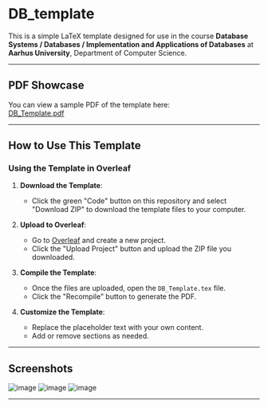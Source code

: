 # DB_template
This is a simple LaTeX template designed for use in the course **Database Systems / Databases / Implementation and Applications of Databases** at **Aarhus University**, Department of Computer Science.

---

## PDF Showcase
You can view a sample PDF of the template here:  
[DB_Template.pdf](https://github.com/YusufABM/DB_template/blob/main/DB_Template.pdf)

---

## How to Use This Template

### **Using the Template in Overleaf**
1. **Download the Template**:
   - Click the green "Code" button on this repository and select "Download ZIP" to download the template files to your computer.

2. **Upload to Overleaf**:
   - Go to [Overleaf](https://www.overleaf.com/) and create a new project.
   - Click the "Upload Project" button and upload the ZIP file you downloaded.

3. **Compile the Template**:
   - Once the files are uploaded, open the `DB_Template.tex` file.
   - Click the "Recompile" button to generate the PDF.

4. **Customize the Template**:
   - Replace the placeholder text with your own content.
   - Add or remove sections as needed.

---

## Screenshots

![image](https://github.com/user-attachments/assets/acf31d82-084f-41bd-8b67-f396951cd8ed)
![image](https://github.com/user-attachments/assets/6ccca1a9-b3e1-4c1f-a201-e9dc09f09839)
![image](https://github.com/user-attachments/assets/8e21b217-c961-49d6-8284-54928c149c20)

---
